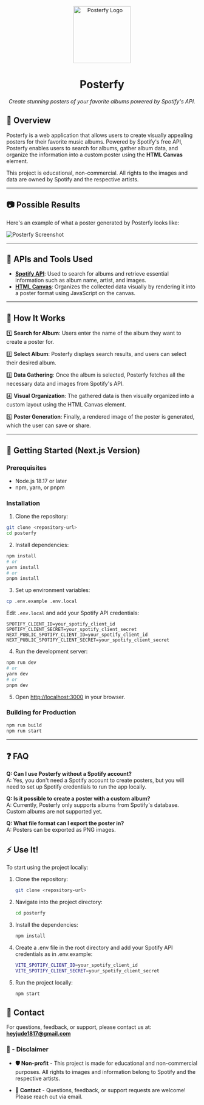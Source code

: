 <p align="center">
  <img src="./public/ico.png" width="150" height="150" alt="Posterfy Logo">
</p>

<h1 align="center">Posterfy</h1>

<p align="center">
  <em>Create stunning posters of your favorite albums powered by Spotify's API.</em>
</p>

## 🔭 **Overview**

Posterfy is a web application that allows users to create visually appealing posters for their favorite music albums. Powered by Spotify's free API, Posterfy enables users to search for albums, gather album data, and organize the information into a custom poster using the **HTML Canvas** element.

This project is educational, non-commercial. All rights to the images and data are owned by Spotify and the respective artists.

---

## 📷 **Possible Results**

Here's an example of what a poster generated by Posterfy looks like:

![Posterfy Screenshot](./src/assets/albuns.png)

---

## 👾 **APIs and Tools Used**

- **[Spotify API](https://developer.spotify.com/)**: Used to search for albums and retrieve essential information such as album name, artist, and images.
- **[HTML Canvas](https://developer.mozilla.org/docs/Web/API/Canvas_API/Tutorial)**: Organizes the collected data visually by rendering it into a poster format using JavaScript on the canvas.

---

## 🔧 **How It Works**

1️⃣ **Search for Album**: Users enter the name of the album they want to create a poster for.

2️⃣ **Select Album**: Posterfy displays search results, and users can select their desired album.

3️⃣ **Data Gathering**: Once the album is selected, Posterfy fetches all the necessary data and images from Spotify's API.

4️⃣ **Visual Organization**: The gathered data is then visually organized into a custom layout using the HTML Canvas element.

5️⃣ **Poster Generation**: Finally, a rendered image of the poster is generated, which the user can save or share.

---

## 🚀 **Getting Started (Next.js Version)**

### Prerequisites

- Node.js 18.17 or later
- npm, yarn, or pnpm

### Installation

1. Clone the repository:

```bash
git clone <repository-url>
cd posterfy
```

2. Install dependencies:

```bash
npm install
# or
yarn install
# or
pnpm install
```

3. Set up environment variables:

```bash
cp .env.example .env.local
```

Edit `.env.local` and add your Spotify API credentials:

```
SPOTIFY_CLIENT_ID=your_spotify_client_id
SPOTIFY_CLIENT_SECRET=your_spotify_client_secret
NEXT_PUBLIC_SPOTIFY_CLIENT_ID=your_spotify_client_id
NEXT_PUBLIC_SPOTIFY_CLIENT_SECRET=your_spotify_client_secret
```

4. Run the development server:

```bash
npm run dev
# or
yarn dev
# or
pnpm dev
```

5. Open [http://localhost:3000](http://localhost:3000) in your browser.

### Building for Production

```bash
npm run build
npm run start
```

---

## ❓ **FAQ**

**Q: Can I use Posterfy without a Spotify account?**  
A: Yes, you don't need a Spotify account to create posters, but you will need to set up Spotify credentials to run the app locally.

**Q: Is it possible to create a poster with a custom album?**  
A: Currently, Posterfy only supports albums from Spotify's database. Custom albums are not supported yet.

**Q: What file format can I export the poster in?**  
A: Posters can be exported as PNG images.

## ⚡ **Use It!**

To start using the project locally:

1. Clone the repository:
   ```bash
   git clone <repository-url>
   ```
2. Navigate into the project directory:
   ```bash
   cd posterfy
   ```
3. Install the dependencies:
   ```bash
   npm install
   ```
4. Create a .env file in the root directory and add your Spotify API credentials as in .env.example:
   ```bash
   VITE_SPOTIFY_CLIENT_ID=your_spotify_client_id
   VITE_SPOTIFY_CLIENT_SECRET=your_spotify_client_secret
   ```
5. Run the project locally:
   ```bash
   npm start
   ```

## 📧 **Contact**

For questions, feedback, or support, please contact us at: **heyjude1817@gmail.com**

<h3 align="left">📕 - Disclaimer</h3>

- **🛡️ Non-profit** - This project is made for educational and non-commercial purposes. All rights to images and information belong to Spotify and the respective artists.

- **📧 Contact** - Questions, feedback, or support requests are welcome! Please reach out via email.
